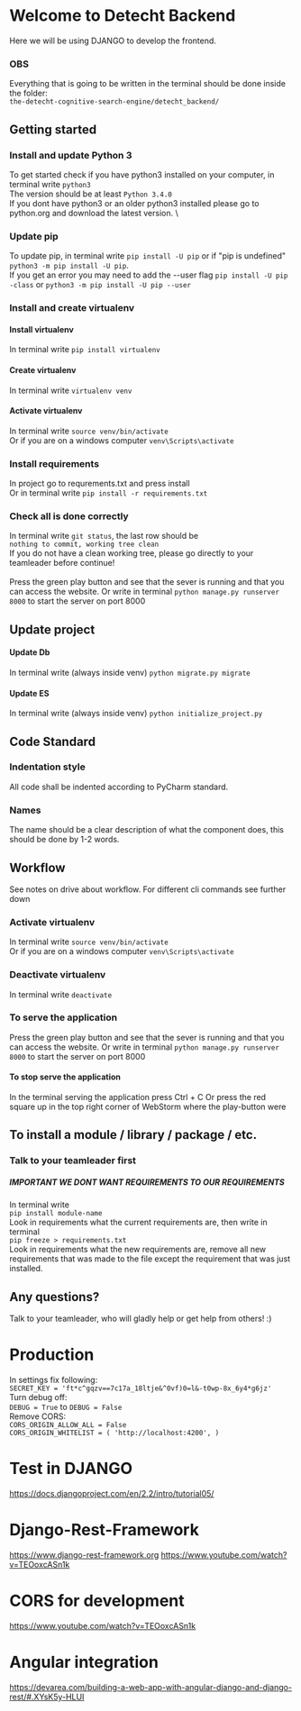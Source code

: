 # Welcome to Detecht Backend
Here we will be using DJANGO to develop the frontend. 

### OBS
Everything that is going to be written in the terminal should be done inside the folder: \
`the-detecht-cognitive-search-engine/detecht_backend/`


## Getting started

### Install and update Python 3
To get started check if you have python3 installed on your computer, in terminal write
`python3`\
The version should be at least
`Python 3.4.0`\
If you dont have python3 or an older python3 installed please go to python.org and download the latest version. \

### Update pip
To update pip, in terminal write
`pip install -U pip`
or if "pip is undefined"
`python3 -m pip install -U pip`.\
If you get an error you may need to add the --user flag
`pip install -U pip -class` or `python3 -m pip install -U pip --user`

### Install and create virtualenv
#### Install virtualenv
In terminal write
`pip install virtualenv`

#### Create virtualenv
In terminal write
`virtualenv venv`

#### Activate virtualenv
In terminal write
`source venv/bin/activate`\
Or if you are on a windows computer
`venv\Scripts\activate`

### Install requirements
In project go to requrements.txt and press install\
Or in terminal write
`pip install -r requirements.txt`

### Check all is done correctly
In terminal write 
`git status`,
the last row should be \
`nothing to commit, working tree clean` \
If you do not have a clean working tree, please go directly to your teamleader before continue! \
\
Press the green play button and see that the sever is running and that you can access the website. 
Or write in terminal `python manage.py runserver 8000` to start the server on port 8000


## Update project
#### Update Db
In terminal write (always inside venv)
`python migrate.py migrate`
#### Update ES
In terminal write (always inside venv)
`python initialize_project.py`


## Code Standard

### Indentation style
All code shall be indented according to PyCharm standard. 

### Names
The name should be a clear description of what the component does, this should be done by 1-2 words.


## Workflow
See notes on drive about workflow.
For different cli commands see further down 

### Activate virtualenv
In terminal write
`source venv/bin/activate`\
Or if you are on a windows computer
`venv\Scripts\activate`

### Deactivate virtualenv
In terminal write
`deactivate`

### To serve the application 
Press the green play button and see that the sever is running and that you can access the website. 
Or write in terminal `python manage.py runserver 8000` to start the server on port 8000

#### To stop serve the application
In the terminal serving the application press Ctrl + C
Or press the red square up in the top right corner of WebStorm where the play-button were


## To install a module / library / package / etc. 
### Talk to your teamleader first
##### IMPORTANT WE DONT WANT REQUIREMENTS TO OUR REQUIREMENTS
In terminal write \
`pip install module-name`\
Look in requirements what the current requirements are, then write in terminal\
`pip freeze > requirements.txt`\
Look in requirements what the new requirements are, remove all new requirements that was made to the file except
the requirement that was just installed.

## Any questions?
Talk to your teamleader, who will gladly help or get help from others! :)


# Production
In settings fix following:\
`SECRET_KEY = 'ft*c^gqzv==7c17a_18ltje&^0vf)0=l&-t0wp-8x_6y4*g6jz'`\
Turn debug off: \
`DEBUG = True` to `DEBUG = False`\
Remove CORS:\
`CORS_ORIGIN_ALLOW_ALL = False`\
`CORS_ORIGIN_WHITELIST = (
    'http://localhost:4200',
)`


# Test in DJANGO
https://docs.djangoproject.com/en/2.2/intro/tutorial05/

# Django-Rest-Framework
https://www.django-rest-framework.org
https://www.youtube.com/watch?v=TEOoxcASn1k

# CORS for development
https://www.youtube.com/watch?v=TEOoxcASn1k

# Angular integration
https://devarea.com/building-a-web-app-with-angular-django-and-django-rest/#.XYsK5y-HLUI



